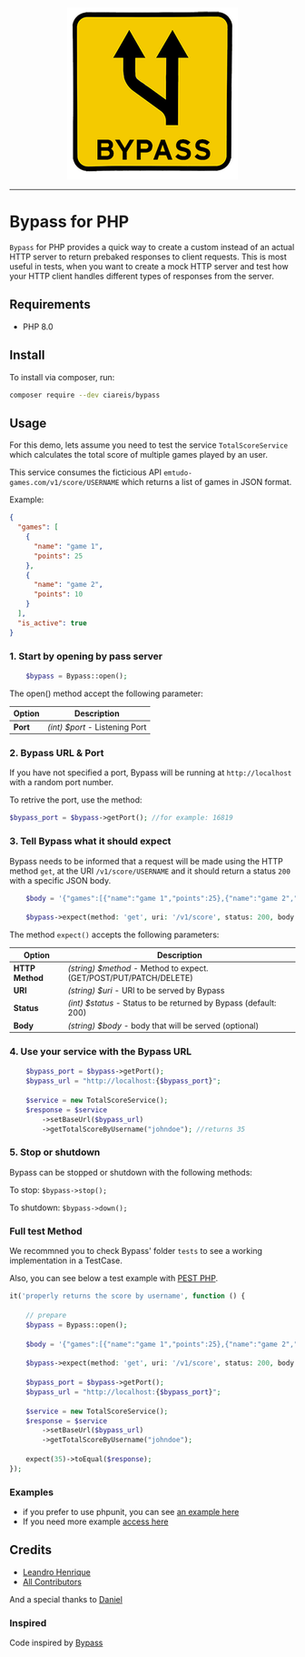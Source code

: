 <div align="center">
	<p><img  src="docs/img/logo.png" alt="PowerGrid Logo"></p>
</div>

------
 
 
 # Bypass for PHP

`Bypass` for PHP provides a quick way to create a custom instead of an actual HTTP server to return prebaked responses to client requests. This is most useful in tests, when you want to create a mock HTTP server and test how your HTTP client handles different types of responses from the server.

## Requirements

- PHP 8.0

## Install

To install via composer, run:

```bash
composer require --dev ciareis/bypass
```

## Usage

For this demo, lets assume you need to test the service `TotalScoreService` which calculates the total score of multiple games played by an user.

This service consumes the ficticious API `emtudo-games.com/v1/score/USERNAME` which returns a list of games in JSON format.

Example:

```json
{
  "games": [
    {
      "name": "game 1",
      "points": 25
    },
    {
      "name": "game 2",
      "points": 10
    }
  ],
  "is_active": true
}
```

### 1. Start by opening by pass server

```php
    $bypass = Bypass::open();
```

The open() method accept the following parameter:

| Option | Description
|----|----|
|**Port**| *(int) $port* - Listening Port |

### 2. Bypass URL & Port

If you have not specified a port, Bypass will be running at `http://localhost` with a random port number.

To retrive the port, use the method:

 ```php
 $bypass_port = $bypass->getPort(); //for example: 16819
 ````

### 3. Tell Bypass what it should expect

Bypass needs to be informed that a request will be made using the HTTP method `get`, at the URI `/v1/score/USERNAME` and it should return a status `200` with a specific JSON body.

```php
    $body = '{"games":[{"name":"game 1","points":25},{"name":"game 2","points":10}],"is_active":true}';
    
    $bypass->expect(method: 'get', uri: '/v1/score', status: 200, body: $body);
```

The method `expect()` accepts the following parameters:

| Option | Description
|----|----|
|**HTTP Method**| *(string) $method* - Method to expect. (GET/POST/PUT/PATCH/DELETE) |
|**URI**| *(string) $uri* - URI to be served by Bypass |
|**Status**| *(int) $status* - Status to be returned by Bypass (default: 200)|
|**Body**|  *(string) $body*  - body that will be served (optional)|

### 4. Use your service with the Bypass URL

```php
    $bypass_port = $bypass->getPort();
    $bypass_url = "http://localhost:{$bypass_port}";
    
    $service = new TotalScoreService();
    $response = $service
        ->setBaseUrl($bypass_url)
        ->getTotalScoreByUsername("johndoe"); //returns 35
```

### 5. Stop or shutdown

Bypass can be stopped or shutdown with the following methods:

To stop:
`$bypass->stop();`

To shutdown:
`$bypass->down();`

### Full test Method

We recommned you to check Bypass' folder `tests` to see a working implementation in a TestCase.

Also, you can see below a test example with [PEST PHP](https://pestphp.com).

```php
it('properly returns the score by username', function () {
  
    // prepare
    $bypass = Bypass::open();

    $body = '{"games":[{"name":"game 1","points":25},{"name":"game 2","points":10}],"is_active":true}';
    
    $bypass->expect(method: 'get', uri: '/v1/score', status: 200, body: $body);

    $bypass_port = $bypass->getPort();
    $bypass_url = "http://localhost:{$bypass_port}";
    
    $service = new TotalScoreService();
    $response = $service
        ->setBaseUrl($bypass_url)
        ->getTotalScoreByUsername("johndoe");

    expect(35)->toEqual($response);
});
```

### Examples

- if you prefer to use phpunit, you can see [an example here](https://github.com/ciareis/bypass/blob/main/tests/BypassTest.php)
- If you need more example [access  here](https://github.com/ciareis/bypass/blob/main/tests/BypassPestTest.php)

## Credits

- [Leandro Henrique](https://github.com/emtudo)
- [All Contributors](../../contributors)

And a special thanks to [Daniel](https://github.com/dansysanalyst)

### Inspired

Code inspired by [Bypass](https://github.com/PSPDFKit-labs/bypass)
